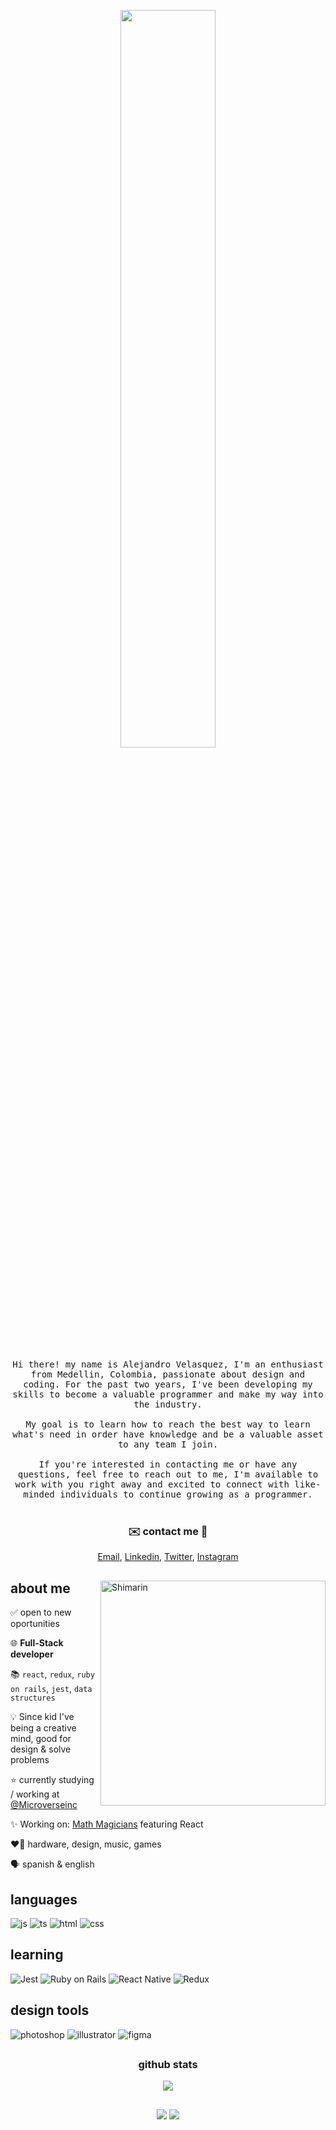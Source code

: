 <p align="center">
  <img src="https://user-images.githubusercontent.com/92229666/229752651-c7119c3b-01d0-4f52-91b5-2347732cac53.png" width="55%">
</p>

<div>
  
  <p align="center">
<samp>
Hi there! my name is Alejandro Velasquez, I'm an enthusiast from Medellin, Colombia, passionate about design and coding. For the past two years, I've been developing my skills to become a valuable programmer and make my way into the industry.
<br></br>
My goal is to learn how to reach the best way to learn what's need in order have knowledge and be a valuable asset to any team I join.
<br></br>
If you're interested in contacting me or have any questions, feel free to reach out to me, I'm available to work with you right away and excited to connect with like-minded individuals to continue growing as a programmer. 
</samp>
<br></br>

<div align="center">
  


  <h3>✉️ contact me 📧</h3>
  <a href="mailto:alejandro.velzck@gmail.com">Email</a>,
  <a href="https://www.linkedin.com/in/velzckcode/">Linkedin</a>,
  <a href="https://twitter.com/velzck">Twitter</a>,
  <a href="https://www.instagram.com/alejandro.velzck/">Instagram</a>
</div>

<h2></h2>

<img align="right" width="360" alt="Shimarin" src="https://user-images.githubusercontent.com/92229666/229737792-10a38467-4843-4d10-9cac-18be234e1c3e.png"/>

<h2> about me </h2>

<p>
    <p> ✅ open to new oportunities</p>
    <p> 🌐 <b>Full-Stack developer</b></p>
    <p> 📚 <code>react</code>, <code>redux</code>, <code>ruby on rails</code>, <code>jest</code>, <code>data structures</code> </p>
    <p> 💡 Since kid I've being a creative mind, good for design & solve problems</p>
    <p> ⭐ currently studying / working at <a href="https://www.microverse.org/">@Microverseinc</a></p>
    <p> ✨ Working on: <a href="https://github.com/VelzckC0D3/math_magicians_react">Math Magicians</a> featuring React</p>
    <p> ❤️‍🔥 hardware, design, music, games </p>
    <p> 🗣️ spanish & english</p>
</p>
  
<h2>languages</h2>
<p>
  <img src="https://img.shields.io/badge/JavaScript-323330?style=for-the-badge&amp;logo=javascript&amp;logoColor=F7DF1E" alt="js" />
  <img src="https://img.shields.io/badge/TypeScript-007ACC?style=for-the-badge&amp;logo=typescript&amp;logoColor=white" alt="ts" />
  <img src="https://img.shields.io/badge/HTML5-E34F26?style=for-the-badge&amp;logo=html5&amp;logoColor=white" alt="html" />
  <img src="https://img.shields.io/badge/CSS3-1572B6?style=for-the-badge&amp;logo=css3&amp;logoColor=white" alt="css" />
</p>

<h2>learning</h2>
<p>
  <img src="https://img.shields.io/badge/Jest-C21325?style=for-the-badge&logo=jest&logoColor=white" alt="Jest" />
  <img src="https://img.shields.io/badge/Ruby_on_Rails-CC0000?style=for-the-badge&amp;logo=ruby-on-rails&amp;logoColor=white" alt="Ruby on Rails" />
  <img src="https://img.shields.io/badge/React_Native-20232A?style=for-the-badge&amp;logo=react&amp;logoColor=61DAFB" alt="React Native" />
  <img src="https://img.shields.io/badge/Redux-593D88?style=for-the-badge&amp;logo=redux&amp;logoColor=white" alt="Redux" />
</p>

<h2>design tools</h2>
<p>
  <img src="https://img.shields.io/badge/adobe%20photoshop-%2331A8FF.svg?style=for-the-badge&amp;logo=adobe%20photoshop&amp;logoColor=white" alt="photoshop" />
  <img src="https://img.shields.io/badge/adobe%20illustrator-%23FF9A00.svg?style=for-the-badge&amp;logo=adobe%20illustrator&amp;logoColor=white" alt="illustrator" />
  <img src="https://img.shields.io/badge/figma-%23F24E1E.svg?style=for-the-badge&amp;logo=figma&amp;logoColor=white" alt="figma" />
</p>

  
<div align="right">
  </div>
  </div>
  
<h2></h2>

<div align="center">
  <h3>github stats</h3>
    <img src="https://github-readme-stats-git-masterrstaa-rickstaa.vercel.app/api?username=VelzckC0D3&theme=dracula"/>

</div>


<h2></h2>

<div align="center">
      <img src="https://komarev.com/ghpvc/?username=VelzckC0D3&style=plastic&color=593461"/>
        <img src="https://img.shields.io/badge/dynamic/json?logo=github&label=GitHub%20Stars&style=plastice&query=%24.stars&color=593461&url=https://api.github-star-counter.workers.dev/user/VelzckC0D3"/>
  
</div>
